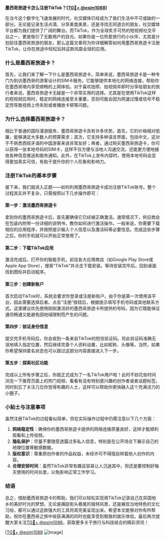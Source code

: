 **墨西哥旅遊卡怎么注册TikTok？[[TG💪+ @esim1088](https://t.me/s/esim1088)]**

在当今这个数字化飞速发展的时代，社交媒体已经成为了我们生活中不可或缺的一部分。无论是记录生活点滴、分享美食美景，还是寻找志同道合的朋友，社交媒体平台都为我们提供了广阔的舞台。而TikTok，作为全球炙手可热的短视频社交平台之一，更是吸引了无数用户的目光。如果你是一位热爱旅行的小伙伴，尤其是计划前往墨西哥旅游的朋友，那么这篇文章将为你详细解答如何用墨西哥旅遊卡注册TikTok，让你在旅途中轻松玩转这款风靡全球的应用。

### 什么是墨西哥旅遊卡？

首先，让我们来了解一下什么是墨西哥旅遊卡。简单来说，墨西哥旅遊卡是一种专门为到访墨西哥的游客设计的SIM卡服务。它能够提供本地化的网络连接，帮助你在墨西哥境内享受顺畅的上网体验。对于喜欢拍照、拍视频并即时分享给朋友的旅行者来说，墨西哥旅遊卡无疑是一个非常实用的选择。尤其是在使用TikTok这样的短视频应用时，稳定的网络连接至关重要，否则可能会因为网速过慢或信号不稳定而导致视频上传失败或者播放卡顿等问题。

### 为什么选择墨西哥旅遊卡？

相比于普通的国际漫游服务，墨西哥旅遊卡具有许多优势。首先，它的价格相对低廉，能够满足大多数人的预算需求；其次，它支持多种语言界面，包括中文，这对于不熟悉西班牙语的中国游客来说非常友好；再者，通过购买墨西哥旅遊卡，你可以获得一张本地号码的SIM卡，这样不仅方便与当地人沟通交流，还能更方便地接收各种信息推送和服务通知。此外，在TikTok上发布内容时，使用本地号码会显得更加真实可信，有助于提升你的个人形象和影响力。

### 注册TikTok的基本步骤

接下来，我们就进入正题——如何利用墨西哥旅遊卡成功注册TikTok账号。整个过程其实并不复杂，只需按照以下几步操作即可：

#### 第一步：激活墨西哥旅遊卡
拿到你的墨西哥旅遊卡后，首先要确保它已经被正确激活。通常情况下，供应商会在包装内附带一份详细的说明书，教你如何进行激活操作。一般来说，你需要下载相应的应用程序，并按照提示输入个人信息以及激活码等必要信息。完成这些步骤之后，你的手机就可以开始正常使用了。

#### 第二步：下载TikTok应用
激活完成后，打开你的智能手机，前往各大应用商店（如Google Play Store或Apple App Store），搜索“TikTok”并点击下载安装。等待安装完毕后，回到桌面找到图标并启动程序。

#### 第三步：创建新账户
首次启动TikTok时，系统会要求你登录或注册新账户。由于你是第一次使用该平台，因此需要选择后者。点击“注册”按钮后，根据提示填写手机号码或其他联系方式。这里建议优先使用刚刚激活好的墨西哥旅遊卡所提供的号码，因为它既能保证通讯畅通又能避免因地域限制而产生的问题。

#### 第四步：验证身份信息
提交完手机号码后，你会收到一条来自TikTok的短信验证码。将此验证码准确无误地填入指定位置，然后继续完善个人资料设置，比如昵称、头像等。当然，如果你希望保持匿名状态也可以跳过这部分内容直接进入下一步。

#### 第五步：探索社区功能
完成以上所有步骤之后，你就正式成为了一名TikTok用户啦！此时不妨花些时间浏览一下推荐页面上的热门视频，看看有没有特别感兴趣的创作者或者话题标签。同时别忘了关注几位你觉得有趣的人士，这样可以帮助你更快融入这个充满活力的小圈子。

### 小贴士与注意事项

虽然注册TikTok的过程看似简单，但在实际操作过程中仍需注意以下几个方面：
1. **网络稳定性**：确保你的墨西哥旅遊卡提供的网络连接质量良好，这样才能顺利观看和上传视频。
2. **隐私保护**：尽量不要随意透露过多私人信息，特别是在公开场合下展示自己的地理位置等敏感数据。
3. **版权意识**：尊重原创作者的作品权益，未经许可不得擅自转载他人创作的内容。
4. **合理安排时间**：虽然TikTok非常有趣且容易让人沉迷其中，但还是要控制好每天使用的时间长度，以免影响正常工作学习。

### 结语

总之，借助墨西哥旅遊卡的帮助，我们可以轻松实现用TikTok记录自己在异国他乡的美好时光的梦想。无论是捕捉街头巷尾的独特风景，还是展现当地特色的文化习俗，都可以通过这款强大的工具将其完美呈现出来。希望本文能够对你有所帮助，祝你在墨西哥之旅中收获满满的同时也能享受到极致的娱乐体验。最后再次提醒大家关注[TG💪+ @esim1088](https://t.me/s/esim1088)，获取更多关于旅行与科技结合的精彩资讯！

[[TG💪+ @esim1088](https://t.me/s/esim1088) ![Image](https://i.postimg.cc/4NQfJmqS/Snipaste-2025-05-13-00-14-12.png)]